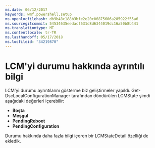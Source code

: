 ```yaml
---
ms.date: 06/12/2017
keywords: wmf,powershell,setup
ms.openlocfilehash: db9b48c188b3bfe2e20c06875606a285922f55a6
ms.sourcegitcommit: 54534635eedacf531d8d6344019dc16a50b8b441
ms.translationtype: MT
ms.contentlocale: tr-TR
ms.lasthandoff: 05/17/2018
ms.locfileid: "34219870"
---
```

# <a name="detailed-information-about-lcm-state"></a>LCM'yi durumu hakkında ayrıntılı bilgi

LCM'yi durumu ayrıntılarını gösterme biz geliştirmeler yapıldı. Get-DscLocalConfigurationManager tarafından döndürülen LCMState şimdi aşağıdaki değerleri içerebilir:

* **Boşta**
* **Meşgul**
* **PendingReboot**
* **PendingConfiguration**

Durumu hakkında daha fazla bilgi içeren bir LCMStateDetail özelliği de ekledik.
